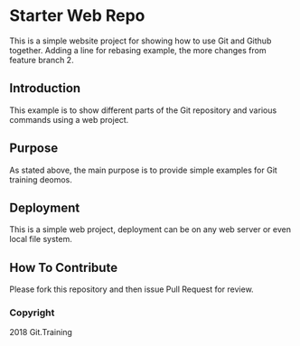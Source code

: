 # Starter Web Repo

This is a simple website project for showing how to use Git and Github together. Adding a line for rebasing example, the more changes from feature branch 2.

## Introduction

This example is to show different parts of the Git repository and various commands using a web project.

## Purpose

As stated above, the main purpose is to provide simple examples for Git training deomos.

## Deployment

This is a simple web project, deployment can be on any web server or even local file system.

## How To Contribute

Please fork this repository and then issue Pull Request for review.

### Copyright

2018 Git.Training

